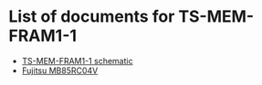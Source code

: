 # List of documents for TS-MEM-FRAM1-1
- [TS-MEM-FRAM1-1 schematic](TS-MEM-FRAM1-1_SCH.pdf)
- [Fujitsu MB85RC04V](https://www.fujitsu.com/uk/Images/MB85RC04V.pdf)
